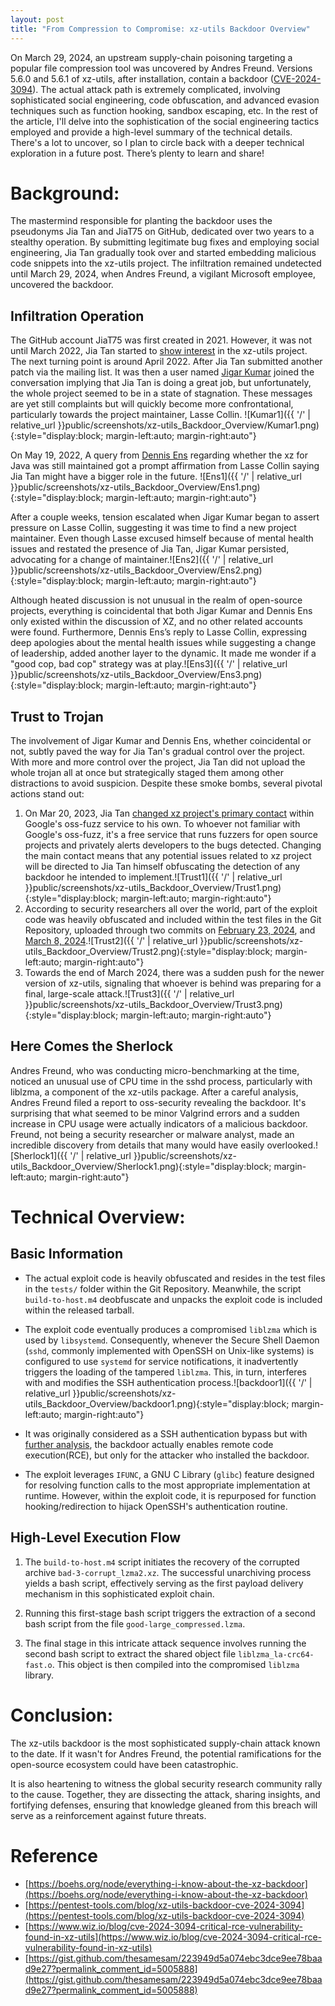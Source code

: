 ```yaml
---
layout: post
title: "From Compression to Compromise: xz-utils Backdoor Overview"
---
```

On March 29, 2024, an upstream supply-chain poisoning targeting a popular file compression tool was uncovered by Andres Freund. Versions 5.6.0 and 5.6.1 of xz-utils, after installation, contain a backdoor ([CVE-2024-3094](https://nvd.nist.gov/vuln/detail/CVE-2024-3094)). The actual attack path is extremely complicated, involving sophisticated social engineering, code obfuscation, and advanced evasion techniques such as function hooking, sandbox escaping, etc. In the rest of the article,  I'll delve into the sophistication of the social engineering tactics employed and provide a high-level summary of the technical details. There's a lot to uncover, so I plan to circle back with a deeper technical exploration in a future post. There’s plenty to learn and share!

# Background: 
The mastermind responsible for planting the backdoor uses the pseudonyms Jia Tan and JiaT75 on GitHub, dedicated over two years to a stealthy operation. By submitting legitimate bug fixes and employing social engineering, Jia Tan gradually took over and started embedding malicious code snippets into the xz-utils project. The infiltration remained undetected until March 29, 2024, when Andres Freund, a vigilant Microsoft employee, uncovered the backdoor.

## Infiltration Operation
The GitHub account JiaT75 was first created in 2021. However, it was not until March 2022, Jia Tan started to [show interest](https://www.mail-archive.com/xz-devel@tukaani.org/msg00540.html) in the xz-utils project. The next turning point is around April 2022. After Jia Tan submitted another patch via the mailing list. It was then a user named [Jigar Kumar](https://www.mail-archive.com/search?l=xz-devel@tukaani.org&amp;q=Kumar&amp;x=0&amp;y=0) joined the conversation implying that Jia Tan is doing a great job, but unfortunately, the whole project seemed to be in a state of stagnation. These messages are yet still complaints but will quickly become more confrontational, particularly towards the project maintainer, Lasse Collin.
![Kumar1]({{ '/' | relative_url }}public/screenshots/xz-utils_Backdoor_Overview/Kumar1.png){:style="display:block; margin-left:auto; margin-right:auto"}

On May 19, 2022, A query from [Dennis Ens](https://www.mail-archive.com/xz-devel@tukaani.org/msg00562.html) regarding whether the xz for Java was still maintained got a prompt affirmation from Lasse Collin saying Jia Tan might have a bigger role in the future.
![Ens1]({{ '/' | relative_url }}public/screenshots/xz-utils_Backdoor_Overview/Ens1.png){:style="display:block; margin-left:auto; margin-right:auto"}

After a couple weeks, tension escalated when Jigar Kumar began to assert pressure on Lasse Collin, suggesting it was time to find a new project maintainer. Even though Lasse excused himself because of mental health issues and restated the presence of Jia Tan, Jigar Kumar persisted, advocating for a change of maintainer.![Ens2]({{ '/' | relative_url }}public/screenshots/xz-utils_Backdoor_Overview/Ens2.png){:style="display:block; margin-left:auto; margin-right:auto"}

Although heated discussion is not unusual in the realm of open-source projects, everything is coincidental that both Jigar Kumar and Dennis Ens only existed within the discussion of XZ, and no other related accounts were found. Furthermore, Dennis Ens’s reply to Lasse Collin, expressing deep apologies about the mental health issues while suggesting a change of leadership, added another layer to the dynamic. It made me wonder if a "good cop, bad cop" strategy was at play.![Ens3]({{ '/' | relative_url }}public/screenshots/xz-utils_Backdoor_Overview/Ens3.png){:style="display:block; margin-left:auto; margin-right:auto"}

## Trust to Trojan
The involvement of Jigar Kumar and Dennis Ens, whether coincidental or not, subtly paved the way for Jia Tan's gradual control over the project. With more and more control over the project, Jia Tan did not upload the whole trojan all at once but strategically staged them among other distractions to avoid suspicion. Despite these smoke bombs, several pivotal actions stand out:
1. On Mar 20, 2023, Jia Tan [changed xz project's primary contact](https://github.com/JiaT75/oss-fuzz/commit/6403e93344476972e908ce17e8244f5c2b957dfd) within Google's oss-fuzz service to his own. To whoever not familiar with Google's oss-fuzz, it's a free service that runs fuzzers for open source projects and privately alerts developers to the bugs detected. Changing the main contact means that any potential issues related to xz project will be directed to Jia Tan himself obfuscating the detection of any backdoor he intended to implement.![Trust1]({{ '/' | relative_url }}public/screenshots/xz-utils_Backdoor_Overview/Trust1.png){:style="display:block; margin-left:auto; margin-right:auto"}
2. According to security researchers all over the world, part of the exploit code was heavily obfuscated and included within the test files in the Git Repository, uploaded through two commits on [February 23, 2024](https://git.tukaani.org/?p=xz.git;a=commitdiff;h=cf44e4b7f5dfdbf8c78aef377c10f71e274f63c0), and [March 8, 2024](https://git.tukaani.org/?p=xz.git;a=commitdiff;h=6e636819e8f070330d835fce46289a3ff72a7b89).![Trust2]({{ '/' | relative_url }}public/screenshots/xz-utils_Backdoor_Overview/Trust2.png){:style="display:block; margin-left:auto; margin-right:auto"}
3. Towards the end of March 2024, there was a sudden push for the newer version of xz-utils, signaling that whoever is behind was preparing for a final, large-scale attack.![Trust3]({{ '/' | relative_url }}public/screenshots/xz-utils_Backdoor_Overview/Trust3.png){:style="display:block; margin-left:auto; margin-right:auto"}

## Here Comes the Sherlock 
Andres Freund, who was conducting micro-benchmarking at the time, noticed an unusual use of CPU time in the sshd process, particularly with liblzma, a component of the xz-utils package. After a careful analysis, Andres Freund filed a report to oss-security revealing the backdoor. It's surprising that what seemed to be minor Valgrind errors and a sudden increase in CPU usage were actually indicators of a malicious backdoor. Freund, not being a security researcher or malware analyst, made an incredible discovery from details that many would have easily overlooked.![Sherlock1]({{ '/' | relative_url }}public/screenshots/xz-utils_Backdoor_Overview/Sherlock1.png){:style="display:block; margin-left:auto; margin-right:auto"}
# Technical Overview:
## Basic Information
- The actual exploit code is heavily obfuscated and resides in the test files in the `tests/` folder within the Git Repository. Meanwhile, the script `build-to-host.m4` deobfuscate and unpacks the exploit code is included within the released tarball.

- The exploit code eventually produces a compromised `liblzma` which is used by `libsystemd`. Consequently, whenever the Secure Shell Daemon (`sshd`, commonly implemented with OpenSSH on Unix-like systems) is configured to use `systemd` for service notifications, it inadvertently triggers the loading of the tampered `liblzma`. This, in turn, interferes with and modifies the SSH authentication process.![backdoor1]({{ '/' | relative_url }}public/screenshots/xz-utils_Backdoor_Overview/backdoor1.png){:style="display:block; margin-left:auto; margin-right:auto"}

- It was originally considered as a SSH authentication bypass but with [further analysis](https://bsky.app/profile/filippo.abyssdomain.expert/post/3kowjkx2njy2b), the backdoor actually enables remote code execution(RCE), but only for the attacker who installed the backdoor.

- The exploit leverages `IFUNC`, a GNU C Library (`glibc`) feature designed for resolving function calls to the most appropriate implementation at runtime. However, within the exploit code, it is repurposed for function hooking/redirection to hijack OpenSSH's authentication routine.

## High-Level Execution Flow
1. The `build-to-host.m4` script initiates the recovery of the corrupted archive `bad-3-corrupt_lzma2.xz`. The successful unarchiving process yields a bash script, effectively serving as the first payload delivery mechanism in this sophisticated exploit chain.

2. Running this first-stage bash script triggers the extraction of a second bash script from the file `good-large_compressed.lzma`.

3. The final stage in this intricate attack sequence involves running the second bash script to extract the shared object file `liblzma_la-crc64-fast.o`. This object is then compiled into the compromised `liblzma` library. 

# Conclusion: 
The xz-utils backdoor is the most sophisticated supply-chain attack known to the date. If it wasn't for Andres Freund, the potential ramifications for the open-source ecosystem could have been catastrophic. 

It is also heartening to witness the global security research community rally to the cause. Together, they are dissecting the attack, sharing insights, and fortifying defenses, ensuring that knowledge gleaned from this breach will serve as a reinforcement against future threats.

# Reference
- [https://boehs.org/node/everything-i-know-about-the-xz-backdoor](https://boehs.org/node/everything-i-know-about-the-xz-backdoor)
- [https://pentest-tools.com/blog/xz-utils-backdoor-cve-2024-3094](https://pentest-tools.com/blog/xz-utils-backdoor-cve-2024-3094)
- [https://www.wiz.io/blog/cve-2024-3094-critical-rce-vulnerability-found-in-xz-utils](https://www.wiz.io/blog/cve-2024-3094-critical-rce-vulnerability-found-in-xz-utils)
- [https://gist.github.com/thesamesam/223949d5a074ebc3dce9ee78baad9e27?permalink_comment_id=5005888](https://gist.github.com/thesamesam/223949d5a074ebc3dce9ee78baad9e27?permalink_comment_id=5005888)
